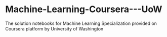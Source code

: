 # Machine-Learning-Coursera---UoW
The solution notebooks for Machine Learning Specialization provided on Coursera platform by University of Washington
